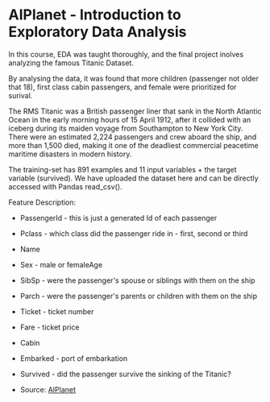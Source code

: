 # AIPlanet - Introduction to Exploratory Data Analysis

In this course, EDA was taught thoroughly, and the final project inolves analyzing the famous Titanic Dataset.

By analysing the data, it was found that more children (passenger not older that 18), first class cabin passengers, and female were prioritized for surival.

The RMS Titanic was a British passenger liner that sank in the North Atlantic Ocean in the early morning hours of 15 April 1912, after it collided with an iceberg during its maiden voyage from Southampton to New York City. There were an estimated 2,224 passengers and crew aboard the ship, and more than 1,500 died, making it one of the deadliest commercial peacetime maritime disasters in modern history.

The training-set has 891 examples and 11 input variables + the target variable (survived). We have uploaded the dataset here and can be directly accessed with Pandas read_csv().

Feature Description:
- PassengerId - this is just a generated Id of each passenger
- Pclass - which class did the passenger ride in - first, second or third
- Name
- Sex - male or femaleAge
- SibSp - were the passenger's spouse or siblings with them on the ship
- Parch - were the passenger's parents or children with them on the ship
- Ticket - ticket number
- Fare - ticket price
- Cabin
- Embarked - port of embarkation
- Survived - did the passenger survive the sinking of the Titanic?

- Source: [AIPlanet](https://aiplanet.com/learn/introduction-to-exploratory-data-analysis/graphical-techniques/75/eda-exercise)
